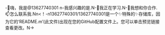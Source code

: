 -👋嗨，我是@13627740301 n-我感兴趣的是.N-🌱我正在学习.N-💞️我想和你合作.📫怎么联系我.Nn<！-n13627740301/13627740301是一个✨特殊的✨存储库，因为它的‘README.m’(此文件)出现在您的GitHub配置文件上。您可以单击预览链接查看更改。N->
